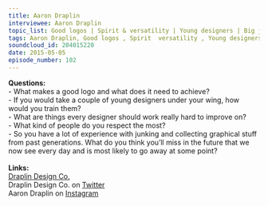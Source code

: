 ```yaml
--- 
title: Aaron Draplin
interviewee: Aaron Draplin
topic_list: Good logos | Spirit & versatility | Young designers | Big jobs | Improving design | Delegating | Appreciation | Controlling brands 
tags: Aaron Draplin, Good logos , Spirit  versatility , Young designers , Big jobs , Improving design , Delegating , Appreciation , Controlling brands 
soundcloud_id: 204015220
date: 2015-05-05
episode_number: 102
---
```

 
<p class="show_notes_display"><b>Questions:</b><br>- What makes a good logo and what does it need to achieve?<br>- If you would take a couple of young designers under your wing, how would you train them?<br>- What are things every designer should work really hard to improve on?<br>- What kind of people do you respect the most?<br>- So you have a lot of experience with junking and collecting graphical stuff from past generations. What do you think you’ll miss in the future that we now see every day and is most likely to go away at some point?<br><br><b>Links:</b><br><a rel="nofollow" target="_blank" href="http://draplin.com/">Draplin Design Co.</a><br>Draplin Design Co. on <a rel="nofollow" target="_blank" href="https://twitter.com/draplin">Twitter</a><br>Aaron Draplin on <a rel="nofollow" target="_blank" href="https://instagram.com/draplin">Instagram</a><br></p>
